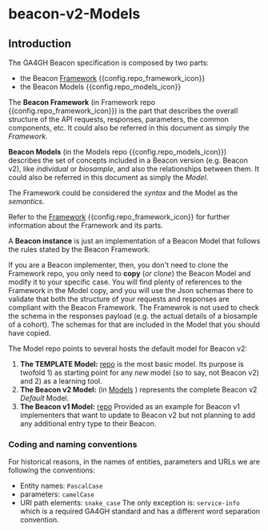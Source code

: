 # beacon-v2-Models

## Introduction

The GA4GH Beacon specification is composed by two parts:

* the Beacon [Framework](framework.md) {{config.repo_framework_icon}}
* the Beacon Models {{config.repo_models_icon}}

The **Beacon Framework** (in Framework repo {{config.repo_framework_icon}}) is the part that describes the overall structure of the API requests, responses, parameters, the common components, etc. It could also be referred in this document as simply the *Framework*.

**Beacon Models** (in the Models repo {{config.repo_models_icon}}) describes the set of concepts included in a Beacon version (e.g. Beacon v2), like *individual* or *biosample*, and also the relationships between them. It could also be referred in this document as simply the *Model*.

The Framework could be considered the *syntax* and the Model as the *semantics*. 

Refer to the [Framework](framework.md) {{config.repo_framework_icon}} for further information about the Framework and its parts.

A **Beacon instance** is just an implementation of a Beacon Model that follows the rules stated by the Beacon Framework.

If you are a Beacon implementer, then, you don't need to clone the Framework repo, you only need to **copy** (*or clone*) the Beacon Model and modify it to your specific case. You will find plenty of references to the Framework in the Model copy, and you will use the Json schemas there to validate that both the structure of your requests and responses are compliant with the Beacon Framework. The Framewrok is not used to check the schema in the responses payload (e.g. the actual details of a biosample of a cohort). The schemas for that are included in the Model that you should have copied.

The Model repo points to several hosts the default model for Beacon v2:

1. **The TEMPLATE Model:** [repo](https://github.com/ga4gh-beacon/Model-TEMPLATE) is the most basic model. Its purpose is twofold 1) as starting point for any *new* model (so to say, not Beacon v2) and 2) as a learning tool.
2. **The Beacon v2 Model:** (in [Models](https://github.com/ga4gh-beacon/beacon-v2-Models) ) represents the complete Beacon v2 _Default_ Model.
3. **The Beacon v1 Model:** [repo](https://github.com/ga4gh-beacon/Model-BEACON-v1) Provided as an example for Beacon v1 implementers that want to update to Beacon v2 but not planning to add any additional entry type to their Beacon.

### Coding and naming conventions

For historical reasons, in the names of entities, parameters and URLs we are following the conventions:

* Entity names: `PascalCase` 
* parameters: `camelCase` 
* URI path elements: `snake_case` 
The only exception is: `service-info` which is a required GA4GH standard and has a different word separation convention.